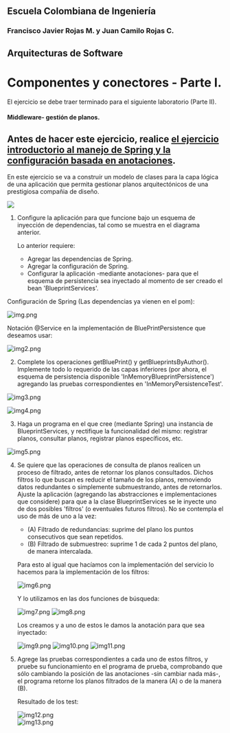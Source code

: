 ## Escuela Colombiana de Ingeniería

### Francisco Javier Rojas M. y Juan Camilo Rojas C. 

## Arquitecturas de Software

# Componentes y conectores - Parte I.

El ejercicio se debe traer terminado para el siguiente laboratorio (Parte II).

#### Middleware- gestión de planos.


## Antes de hacer este ejercicio, realice [el ejercicio introductorio al manejo de Spring y la configuración basada en anotaciones](https://github.com/ARSW-ECI/Spring_LightweightCont_Annotation-DI_Example).

En este ejercicio se va a construír un modelo de clases para la capa lógica de una aplicación que permita gestionar planos arquitectónicos de una prestigiosa compañia de diseño. 

![](img/ClassDiagram1.png)

1. Configure la aplicación para que funcione bajo un esquema de inyección de dependencias, tal como se muestra en el diagrama anterior.


	Lo anterior requiere:

	* Agregar las dependencias de Spring.
	* Agregar la configuración de Spring.
	* Configurar la aplicación -mediante anotaciones- para que el esquema de persistencia sea inyectado al momento de ser creado el bean 'BlueprintServices'.

Configuración de Spring (Las dependencias ya vienen en el pom):
	
![img.png](https://media.discordapp.net/attachments/584593411567517710/1016833841278750760/unknown.png)

Notación @Service en la implementación de BluePrintPersistence que deseamos usar:

![img2.png](https://cdn.discordapp.com/attachments/584593411567517710/1016835271519637594/unknown.png)

2. Complete los operaciones getBluePrint() y getBlueprintsByAuthor(). Implemente todo lo requerido de las capas inferiores (por ahora, el esquema de persistencia disponible 'InMemoryBlueprintPersistence') agregando las pruebas correspondientes en 'InMemoryPersistenceTest'.

![img3.png](https://media.discordapp.net/attachments/584593411567517710/1016841457547624498/unknown.png?width=661&height=683)

![img4.png](https://media.discordapp.net/attachments/584593411567517710/1016842487677071420/unknown.png)

3. Haga un programa en el que cree (mediante Spring) una instancia de BlueprintServices, y rectifique la funcionalidad del mismo: registrar planos, consultar planos, registrar planos específicos, etc.

![img5.png](https://media.discordapp.net/attachments/584593411567517710/1016843822178770987/unknown.png?width=1141&height=683)

4. Se quiere que las operaciones de consulta de planos realicen un proceso de filtrado, antes de retornar los planos consultados. Dichos filtros lo que buscan es reducir el tamaño de los planos, removiendo datos redundantes o simplemente submuestrando, antes de retornarlos. Ajuste la aplicación (agregando las abstracciones e implementaciones que considere) para que a la clase BlueprintServices se le inyecte uno de dos posibles 'filtros' (o eventuales futuros filtros). No se contempla el uso de más de uno a la vez:
	* (A) Filtrado de redundancias: suprime del plano los puntos consecutivos que sean repetidos.
	* (B) Filtrado de submuestreo: suprime 1 de cada 2 puntos del plano, de manera intercalada.

	Para esto al igual que hacíamos con la implementación del servicio lo hacemos para la implementación de los filtros:
	
	![img6.png](https://media.discordapp.net/attachments/584593411567517710/1016844596308873308/unknown.png)

	Y lo utilizamos en las dos funciones de búsqueda:

	![img7.png](https://media.discordapp.net/attachments/584593411567517710/1016844704572248135/unknown.png)
	![img8.png](https://media.discordapp.net/attachments/584593411567517710/1016844836034334840/unknown.png)

	Los creamos y a uno de estos le damos la anotación para que sea inyectado:

   ![img9.png](https://media.discordapp.net/attachments/584593411567517710/1016845614648139817/unknown.png)
   ![img10.png](https://cdn.discordapp.com/attachments/584593411567517710/1016845683178881126/unknown.png)
   ![img11.png](https://cdn.discordapp.com/attachments/584593411567517710/1016845773087973407/unknown.png)

5. Agrege las pruebas correspondientes a cada uno de estos filtros, y pruebe su funcionamiento en el programa de prueba, comprobando que sólo cambiando la posición de las anotaciones -sin cambiar nada más-, el programa retorne los planos filtrados de la manera (A) o de la manera (B). 

   Resultado de los test:
   
   ![img12.png](https://media.discordapp.net/attachments/584593411567517710/1016846249078575245/unknown.png)	
   ![img13.png](https://cdn.discordapp.com/attachments/584593411567517710/1016846291688505414/unknown.png)